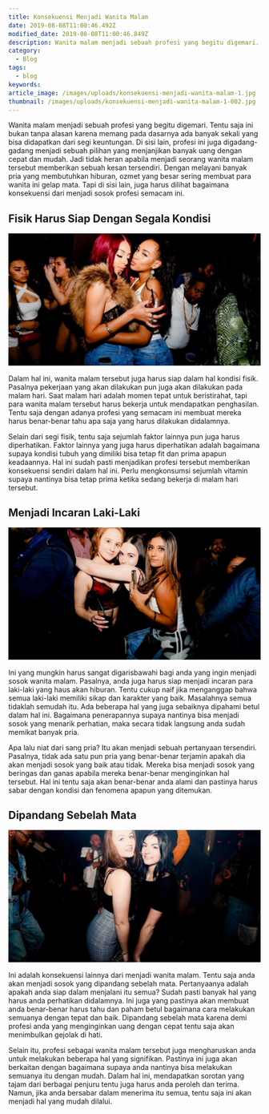 ```yaml
---
title: Konsekuensi Menjadi Wanita Malam
date: 2019-08-08T11:00:46.492Z
modified_date: 2019-08-08T11:00:46.849Z
description: Wanita malam menjadi sebuah profesi yang begitu digemari. Tentu saja ini bukan tanpa alasan karena memang pada dasarnya ada banyak sekali yang bisa didapatkan.
category:
  - Blog
tags:
  - blog
keywords:
article_image: /images/uploads/konsekuensi-menjadi-wanita-malam-1.jpg
thumbnail: /images/uploads/konsekuensi-menjadi-wanita-malam-1-002.jpg
---
```

Wanita malam menjadi sebuah profesi yang begitu digemari. Tentu saja ini bukan tanpa alasan karena memang pada dasarnya ada banyak sekali yang bisa didapatkan dari segi keuntungan.  Di sisi lain, profesi ini juga digadang-gadang menjadi sebuah pilihan yang menjanjikan banyak uang dengan cepat dan mudah. Jadi tidak heran apabila menjadi seorang wanita malam tersebut memberikan sebuah kesan tersendiri. Dengan melayani banyak pria yang membutuhkan hiburan, ozmet yang besar sering membuat para wanita ini gelap mata. Tapi di sisi lain, juga harus dilihat bagaimana konsekuensi dari menjadi sosok profesi semacam ini.



## Fisik Harus Siap Dengan Segala Kondisi

![Konsekuensi Menjadi Wanita Malam](/images/uploads/konsekuensi-menjadi-wanita-malam-3.jpg)

Dalam hal ini, wanita malam tersebut juga harus siap dalam hal kondisi fisik. Pasalnya pekerjaan yang akan dilakukan pun juga akan dilakukan pada malam hari. Saat malam hari adalah momen tepat untuk beristirahat, tapi para wanita malam tersebut harus bekerja untuk mendapatkan penghasilan. Tentu saja dengan adanya profesi yang semacam ini membuat mereka harus benar-benar tahu apa saja yang harus dilakukan didalamnya.

Selain dari segi fisik, tentu saja sejumlah faktor lainnya pun juga harus diperhatikan. Faktor lainnya yang juga harus diperhatikan adalah bagaimana supaya kondisi tubuh yang dimiliki bisa tetap fit dan prima apapun keadaannya. Hal ini sudah pasti menjadikan profesi tersebut memberikan konsekuensi sendiri dalam hal ini. Perlu mengkonsumsi sejumlah vitamin supaya nantinya bisa tetap prima ketika sedang bekerja di malam hari tersebut.



## Menjadi Incaran Laki-Laki

![Konsekuensi Menjadi Wanita Malam](/images/uploads/konsekuensi-menjadi-wanita-malam-2.jpg)

Ini yang mungkin harus sangat digarisbawahi bagi anda yang ingin menjadi sosok wanita malam. Pasalnya, anda juga harus siap menjadi incaran para laki-laki yang haus akan hiburan. Tentu cukup naif jika menganggap bahwa semua laki-laki memiliki sikap dan karakter yang baik. Masalahnya semua tidaklah semudah itu. Ada beberapa hal yang juga sebaiknya dipahami betul dalam hal ini. Bagaimana penerapannya supaya nantinya bisa menjadi sosok yang menarik perhatian, maka secara tidak langsung anda sudah memikat banyak pria.

Apa lalu niat dari sang pria? Itu akan menjadi sebuah pertanyaan tersendiri. Pasalnya, tidak ada satu pun pria yang benar-benar terjamin apakah dia akan menjadi sosok yang baik atau tidak. Mereka bisa menjadi sosok yang beringas dan ganas apabila mereka benar-benar menginginkan hal tersebut. Hal ini tentu saja akan benar-benar anda alami dan pastinya harus sabar dengan kondisi dan fenomena apapun yang ditemukan.



## Dipandang Sebelah Mata

![Konsekuensi Menjadi Wanita Malam](/images/uploads/konsekuensi-menjadi-wanita-malam-1.jpg)

Ini adalah konsekuensi lainnya dari menjadi wanita malam. Tentu saja anda akan menjadi sosok yang dipandang sebelah mata. Pertanyaanya adalah apakah anda siap dalam menjalani itu semua? Sudah pasti banyak hal yang harus anda perhatikan didalamnya. Ini juga yang pastinya akan membuat anda benar-benar harus tahu dan paham betul bagaimana cara melakukan semuanya dengan tepat dan baik. Dipandang sebelah mata karena demi profesi anda yang menginginkan uang dengan cepat tentu saja akan menimbulkan gejolak di hati.

Selain itu, profesi sebagai wanita malam tersebut juga mengharuskan anda untuk melakukan beberapa hal yang signifikan. Pastinya ini juga akan berkaitan dengan bagaimana supaya anda nantinya bisa melakukan semuanya itu dengan mudah. Dalam hal ini, mendapatkan sorotan yang tajam dari berbagai penjuru tentu juga harus anda peroleh dan terima. Namun, jika anda bersabar dalam menerima itu semua, tentu saja ini akan menjadi hal yang mudah dilalui.

